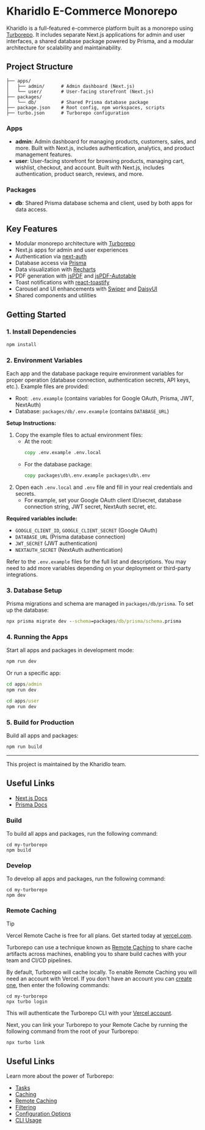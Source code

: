 # Kharidlo E-Commerce Monorepo

Kharidlo is a full-featured e-commerce platform built as a monorepo using [Turborepo](https://turbo.build/repo). It includes separate Next.js applications for admin and user interfaces, a shared database package powered by Prisma, and a modular architecture for scalability and maintainability.

## Project Structure

```
├── apps/
│   ├── admin/      # Admin dashboard (Next.js)
│   └── user/       # User-facing storefront (Next.js)
├── packages/
│   └── db/         # Shared Prisma database package
├── package.json    # Root config, npm workspaces, scripts
├── turbo.json      # Turborepo configuration
```

### Apps
- **admin**: Admin dashboard for managing products, customers, sales, and more. Built with Next.js, includes authentication, analytics, and product management features.
- **user**: User-facing storefront for browsing products, managing cart, wishlist, checkout, and account. Built with Next.js, includes authentication, product search, reviews, and more.

### Packages
- **db**: Shared Prisma database schema and client, used by both apps for data access.

## Key Features
- Modular monorepo architecture with [Turborepo](https://turbo.build/repo)
- Next.js apps for admin and user experiences
- Authentication via [next-auth](https://next-auth.js.org/)
- Database access via [Prisma](https://www.prisma.io/)
- Data visualization with [Recharts](https://recharts.org/)
- PDF generation with [jsPDF](https://github.com/parallax/jsPDF) and [jsPDF-Autotable](https://github.com/simonbengtsson/jsPDF-AutoTable)
- Toast notifications with [react-toastify](https://fkhadra.github.io/react-toastify/)
- Carousel and UI enhancements with [Swiper](https://swiperjs.com/) and [DaisyUI](https://daisyui.com/)
- Shared components and utilities


## Getting Started

### 1. Install Dependencies

```cmd
npm install
```


### 2. Environment Variables

Each app and the database package require environment variables for proper operation (database connection, authentication secrets, API keys, etc.). Example files are provided:

- Root: `.env.example` (contains variables for Google OAuth, Prisma, JWT, NextAuth)
- Database: `packages/db/.env.example` (contains `DATABASE_URL`)

**Setup Instructions:**

1. Copy the example files to actual environment files:
   - At the root:
     ```cmd
     copy .env.example .env.local
     ```
   - For the database package:
     ```cmd
     copy packages\db\.env.example packages\db\.env
     ```
2. Open each `.env.local` and `.env` file and fill in your real credentials and secrets.
   - For example, set your Google OAuth client ID/secret, database connection string, JWT secret, NextAuth secret, etc.

**Required variables include:**
- `GOOGLE_CLIENT_ID`, `GOOGLE_CLIENT_SECRET` (Google OAuth)
- `DATABASE_URL` (Prisma database connection)
- `JWT_SECRET` (JWT authentication)
- `NEXTAUTH_SECRET` (NextAuth authentication)

Refer to the `.env.example` files for the full list and descriptions. You may need to add more variables depending on your deployment or third-party integrations.

### 3. Database Setup

Prisma migrations and schema are managed in `packages/db/prisma`. To set up the database:

```cmd
npx prisma migrate dev --schema=packages/db/prisma/schema.prisma
```

### 4. Running the Apps

Start all apps and packages in development mode:

```cmd
npm run dev
```

Or run a specific app:

```cmd
cd apps/admin
npm run dev

cd apps/user
npm run dev
```

### 5. Build for Production

Build all apps and packages:

```cmd
npm run build
```

---
This project is maintained by the Kharidlo team.

## Useful Links

- [Next.js Docs](https://nextjs.org/docs)
- [Prisma Docs](https://www.prisma.io/docs)

### Build

To build all apps and packages, run the following command:

```
cd my-turborepo
npm build
```

### Develop

To develop all apps and packages, run the following command:

```
cd my-turborepo
npm dev
```

### Remote Caching

> [!TIP]
> Vercel Remote Cache is free for all plans. Get started today at [vercel.com](https://vercel.com/signup?/signup?utm_source=remote-cache-sdk&utm_campaign=free_remote_cache).

Turborepo can use a technique known as [Remote Caching](https://turbo.build/repo/docs/core-concepts/remote-caching) to share cache artifacts across machines, enabling you to share build caches with your team and CI/CD pipelines.

By default, Turborepo will cache locally. To enable Remote Caching you will need an account with Vercel. If you don't have an account you can [create one](https://vercel.com/signup?utm_source=turborepo-examples), then enter the following commands:

```
cd my-turborepo
npx turbo login
```

This will authenticate the Turborepo CLI with your [Vercel account](https://vercel.com/docs/concepts/personal-accounts/overview).

Next, you can link your Turborepo to your Remote Cache by running the following command from the root of your Turborepo:

```
npx turbo link
```

## Useful Links

Learn more about the power of Turborepo:

- [Tasks](https://turbo.build/repo/docs/core-concepts/monorepos/running-tasks)
- [Caching](https://turbo.build/repo/docs/core-concepts/caching)
- [Remote Caching](https://turbo.build/repo/docs/core-concepts/remote-caching)
- [Filtering](https://turbo.build/repo/docs/core-concepts/monorepos/filtering)
- [Configuration Options](https://turbo.build/repo/docs/reference/configuration)
- [CLI Usage](https://turbo.build/repo/docs/reference/command-line-reference)
